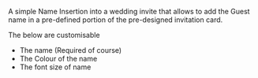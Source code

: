 A simple Name Insertion into a wedding invite that allows to add the Guest name in a pre-defined portion of the pre-designed invitation card.

The below are customisable
- The name (Required of course)
- The Colour of the name
- The font size of name